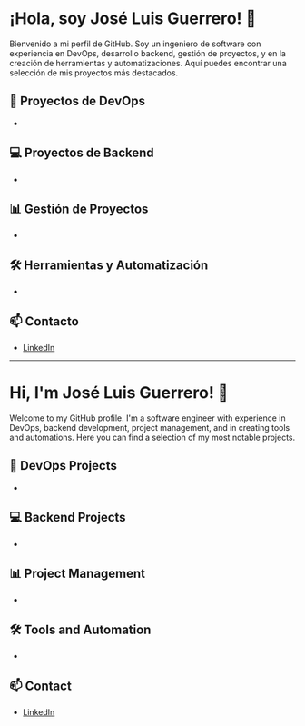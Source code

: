 # ¡Hola, soy José Luis Guerrero! 👋

Bienvenido a mi perfil de GitHub. Soy un ingeniero de software con experiencia en DevOps, desarrollo backend, gestión de proyectos, y en la creación de herramientas y automatizaciones. Aquí puedes encontrar una selección de mis proyectos más destacados.

## 🔧 Proyectos de DevOps
- 

## 💻 Proyectos de Backend
- 

## 📊 Gestión de Proyectos
- 

## 🛠️ Herramientas y Automatización
- 

## 📫 Contacto
- [LinkedIn](https://www.linkedin.com/in/josel-guerrerob/)

---

# Hi, I'm José Luis Guerrero! 👋

Welcome to my GitHub profile. I'm a software engineer with experience in DevOps, backend development, project management, and in creating tools and automations. Here you can find a selection of my most notable projects.

## 🔧 DevOps Projects
- 

## 💻 Backend Projects
- 

## 📊 Project Management
- 

## 🛠️ Tools and Automation
- 

## 📫 Contact
- [LinkedIn](https://www.linkedin.com/in/josel-guerrerob/)
